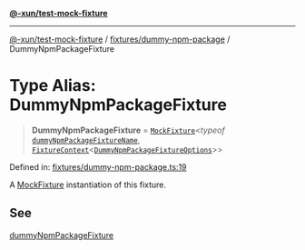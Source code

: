 [**@-xun/test-mock-fixture**](../../../README.md)

***

[@-xun/test-mock-fixture](../../../README.md) / [fixtures/dummy-npm-package](../README.md) / DummyNpmPackageFixture

# Type Alias: DummyNpmPackageFixture

> **DummyNpmPackageFixture** = [`MockFixture`](../../../types/fixtures/type-aliases/MockFixture.md)\<*typeof* [`dummyNpmPackageFixtureName`](../variables/dummyNpmPackageFixtureName.md), [`FixtureContext`](../../../types/fixtures/type-aliases/FixtureContext.md)\<[`DummyNpmPackageFixtureOptions`](DummyNpmPackageFixtureOptions.md)\>\>

Defined in: [fixtures/dummy-npm-package.ts:19](https://github.com/Xunnamius/test-utils/blob/f98e631c6c1119fbde0ae47dd357cfe62eae579b/packages/test-mock-fixture/src/fixtures/dummy-npm-package.ts#L19)

A [MockFixture](../../../types/fixtures/type-aliases/MockFixture.md) instantiation of this fixture.

## See

[dummyNpmPackageFixture](../functions/dummyNpmPackageFixture.md)
